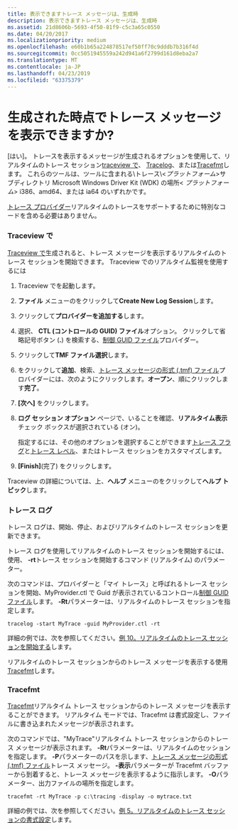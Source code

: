 ```yaml
---
title: 表示できますトレース メッセージは、生成時
description: 表示できますトレース メッセージは、生成時
ms.assetid: 21d8606b-5693-4f50-81f9-c5c3a65c0550
ms.date: 04/20/2017
ms.localizationpriority: medium
ms.openlocfilehash: e60b1b65a224878517ef50ff70c9dddb7b316f4d
ms.sourcegitcommit: 0cc5051945559a242d941a6f2799d161d8eba2a7
ms.translationtype: MT
ms.contentlocale: ja-JP
ms.lasthandoff: 04/23/2019
ms.locfileid: "63375379"
---
```

# <a name="can-i-see-trace-messages-as-they-are-generated"></a>生成された時点でトレース メッセージを表示できますか?


[はい]。 トレースを表示するメッセージが生成されるオプションを使用して、リアルタイムのトレース セッション[traceview で](traceview.md)、 [Tracelog](tracelog.md)、または[Tracefmt](tracefmt.md)します。 これらのツールは、ツールに含まれる\\トレース\\&lt;*プラットフォーム*&gt;サブディレクトリ Microsoft Windows Driver Kit (WDK) の場所&lt; *プラットフォーム*&gt; i386、amd64、または ia64 のいずれかです。

[トレース プロバイダー](trace-provider.md)リアルタイムのトレースをサポートするために特別なコードを含める必要はありません。

### <a name="span-idtraceviewspanspan-idtraceviewspantraceview"></a><span id="traceview"></span><span id="TRACEVIEW"></span>Traceview で

[Traceview で](traceview.md)生成されると、トレース メッセージを表示するリアルタイムのトレース セッションを開始できます。 Traceview でのリアルタイム監視を使用するには

1.  Traceview でを起動します。

2.  **ファイル** メニューのをクリックして**Create New Log Session**します。

3.  クリックして**プロバイダーを追加する**します。

4.  選択、 **CTL (コントロールの GUID) ファイル**オプション。 クリックして省略記号ボタン (**.**) を検索する、[制御 GUID ファイル](control-guid-file.md)プロバイダー。

5.  クリックして**TMF ファイル選択**します。

6.  をクリックして**追加**、検索、[トレース メッセージの形式 (.tmf) ファイル](trace-message-format-file.md)プロバイダーには、次のようにクリックします。**オープン**、順にクリックします**完了**。

7.  **[次へ]** をクリックします。

8.  **ログ セッション オプション** ページで、いることを確認、**リアルタイム表示** チェック ボックスが選択されている (オン)。

    指定するには、その他のオプションを選択することができます[トレース フラグ](trace-flags.md)と[トレース レベル](trace-level.md)、またはトレース セッションをカスタマイズします。

9.  **[Finish]**(完了) をクリックします。

Traceview の詳細については、上、**ヘルプ** メニューのをクリックして**ヘルプ トピック**します。

### <a name="span-idtracelogspanspan-idtracelogspantracelog"></a><span id="tracelog"></span><span id="TRACELOG"></span>トレース ログ

トレース ログは、開始、停止、およびリアルタイムのトレース セッションを更新できます。

トレース ログを使用してリアルタイムのトレース セッションを開始するには、使用、 **-rt**トレース セッションを開始するコマンド (リアルタイム) のパラメーター。

次のコマンドは、プロバイダーと「マイ トレース」と呼ばれるトレース セッションを開始、MyProvider.ctl で Guid が表示されているコントロール[制御 GUID ファイル](control-guid-file.md)します。 **-Rt**パラメーターは、リアルタイムのトレース セッションを指定します。

```
tracelog -start MyTrace -guid MyProvider.ctl -rt
```

詳細の例では、次を参照してください。[例 10。リアルタイムのトレース セッションを開始する](example-10--starting-a-real-time-trace-session.md)します。

リアルタイムのトレース セッションからのトレース メッセージを表示する使用[Tracefmt](tracefmt.md)します。

### <a name="span-idtracefmtspanspan-idtracefmtspantracefmt"></a><span id="tracefmt"></span><span id="TRACEFMT"></span>Tracefmt

[Tracefmt](tracefmt.md)リアルタイム トレース セッションからのトレース メッセージを表示することができます。 リアルタイム モードでは、Tracefmt は書式設定し、ファイルに書き込まれたメッセージが表示されます。

次のコマンドでは、"MyTrace"リアルタイム トレース セッションからのトレース メッセージが表示されます。 **-Rt**パラメーターは、リアルタイムのセッションを指定します。 **-P**パラメーターのパスを示します、[トレース メッセージの形式 (.tmf) ファイル](trace-message-format-file.md)トレース メッセージ。 **-表示**パラメーターが Tracefmt バッファーから到着すると、トレース メッセージを表示するように指示します。 **-O**パラメーター、出力ファイルの場所を指定します。

```
tracefmt -rt MyTrace -p c:\tracing -display -o mytrace.txt
```

詳細の例では、次を参照してください。[例 5。リアルタイムのトレース セッションの書式設定](example-5--formatting-real-time-trace-sessions.md)します。

 

 





